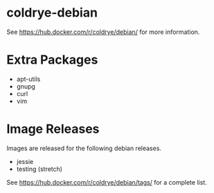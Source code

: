
# coldrye-debian

See https://hub.docker.com/r/coldrye/debian/ for more information.


# Extra Packages

- apt-utils
- gnupg
- curl
- vim


# Image Releases

Images are released for the following debian releases.

- jessie
- testing (stretch)

See https://hub.docker.com/r/coldrye/debian/tags/ for a complete list.


